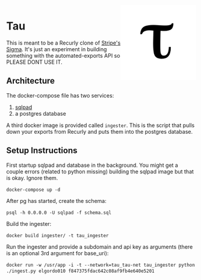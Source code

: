 <img align="right" width="200" height="200" src="tau.png">

# Tau

This is meant to be a Recurly clone of [Stripe's Sigma](https://stripe.com/us/sigma). It's just an experiment
in building something with the automated-exports API so PLEASE DONT USE IT.

## Architecture

The docker-compose file has two services:
  1. [sqlpad](https://github.com/rickbergfalk/sqlpad)
  2. a postgres database

A third docker image is provided called `ingester`. This is the script that pulls down your exports from Recurly
and puts them into the postgres database.

## Setup Instructions

First startup sqlpad and database in the background. You might get a couple errors (related to python missing) building the sqlpad
image but that is okay. Ignore them.

```
docker-compose up -d
```

After pg has started, create the schema:

```
psql -h 0.0.0.0 -U sqlpad -f schema.sql
```

Build the ingester:

```
docker build ingester/ -t tau_ingester
```

Run the ingester and provide a subdomain and api key as arguments (there is an optional 3rd argument for base_uri):

```
docker run -w /usr/app -i -t --network=tau_tau-net tau_ingester python ./ingest.py elgordo010 f847375fdac642c08af9fb4e640e5201
```
